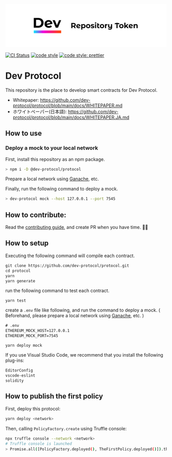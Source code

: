 ![Dev Protocol](https://raw.githubusercontent.com/dev-protocol/protocol/main/public/asset/logo.png)

[![CI Status](https://github.com/dev-protocol/protocol/workflows/Node/badge.svg)](https://github.com/dev-protocol/protocol/actions)
[![code style](https://img.shields.io/badge/code_style-XO-5ed9c7.svg)](https://github.com/xojs/xo)
[![code style: prettier](https://img.shields.io/badge/code_style-prettier-ff69b4.svg)](https://github.com/prettier/prettier)

# Dev Protocol

This repository is the place to develop smart contracts for Dev Protocol.

- Whitepaper: https://github.com/dev-protocol/protocol/blob/main/docs/WHITEPAPER.md
- ホワイトペーパー(日本語): https://github.com/dev-protocol/protocol/blob/main/docs/WHITEPAPER.JA.md

## How to use

### Deploy a mock to your local network

First, install this repository as an npm package.

```bash
> npm i -D @dev-protocol/protocol
```

Prepare a local network using [Ganache](https://www.trufflesuite.com/ganache), etc.

Finally, run the following command to deploy a mock.

```bash
> dev-protocol mock --host 127.0.0.1 --port 7545
```

## How to contribute:

Read the [contributing guide](https://github.com/dev-protocol/protocol/blob/main/.github/CONTRIBUTING.md), and create PR when you have time. 🧚✨

## How to setup

Executing the following command will compile each contract.

```
git clone https://github.com/dev-protocol/protocol.git
cd protocol
yarn
yarn generate
```

run the following command to test each contract.

```
yarn test
```

create a `.env` file like following, and run the command to deploy a mock. ( Beforehand, please prepare a local network using [Ganache](https://www.trufflesuite.com/ganache), etc. )

```
# .env
ETHEREUM_MOCK_HOST=127.0.0.1
ETHEREUM_MOCK_PORT=7545
```

```
yarn deploy mock
```

If you use Visual Studio Code, we recommend that you install the following plug-ins:

```
EditorConfig
vscode-eslint
solidity
```

## How to publish the first policy

First, deploy this protocol:

```bash
yarn deploy <network>
```

Then, calling `PolicyFactory.create` using Truffle console:

```bash
npx truffle console --network <network>
# Truffle console is launched
> Promise.all([PolicyFactory.deployed(), TheFirstPolicy.deployed()]).then(([factory, policy]) => factory.create(policy.address))
```

